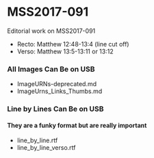 # MSS2017-091
Editorial work on MSS2017-091

- Recto: Matthew 12:48-13:4
(line cut off)
- Verso: Matthew 13:5-13:11 or 13:12

### All Images Can Be on USB
- ImageURNs-deprecated.md
- ImageUrns_Links_Thumbs.md

### Line by Lines Can Be on USB
#### They are a funky format but are really important
- line_by_line.rtf
- line_by_line_verso.rtf
